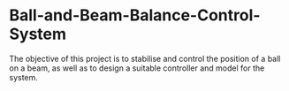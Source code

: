 # Ball-and-Beam-Balance-Control-System
 The objective of this project is to stabilise and control the position of a ball on a beam, as well as to design a suitable controller and model for the system.
